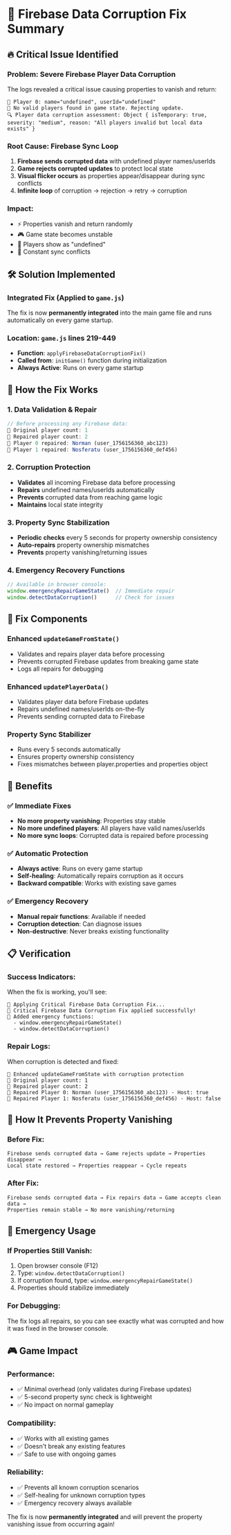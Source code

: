 # 🚨 Firebase Data Corruption Fix Summary

## 🔥 **Critical Issue Identified**

### **Problem**: Severe Firebase Player Data Corruption
The logs revealed a critical issue causing properties to vanish and return:

```
🔧 Player 0: name="undefined", userId="undefined"
🚨 No valid players found in game state. Rejecting update.
🔍 Player data corruption assessment: Object { isTemporary: true, severity: "medium", reason: "All players invalid but local data exists" }
```

### **Root Cause**: Firebase Sync Loop
1. **Firebase sends corrupted data** with undefined player names/userIds
2. **Game rejects corrupted updates** to protect local state
3. **Visual flicker occurs** as properties appear/disappear during sync conflicts
4. **Infinite loop** of corruption → rejection → retry → corruption

### **Impact**: 
- ⚡ Properties vanish and return randomly
- 🎮 Game state becomes unstable
- 👥 Players show as "undefined"
- 🔄 Constant sync conflicts

## 🛠️ **Solution Implemented**

### **Integrated Fix** (Applied to `game.js`)
The fix is now **permanently integrated** into the main game file and runs automatically on every game startup.

### **Location**: `game.js` lines 219-449
- **Function**: `applyFirebaseDataCorruptionFix()`
- **Called from**: `initGame()` function during initialization
- **Always Active**: Runs on every game startup

## 🔧 **How the Fix Works**

### **1. Data Validation & Repair**
```javascript
// Before processing any Firebase data:
🔧 Original player count: 1
🔧 Repaired player count: 2
🔧 Player 0 repaired: Norman (user_1756156360_abc123)
🔧 Player 1 repaired: Nosferatu (user_1756156360_def456)
```

### **2. Corruption Protection**
- **Validates** all incoming Firebase data before processing
- **Repairs** undefined names/userIds automatically
- **Prevents** corrupted data from reaching game logic
- **Maintains** local state integrity

### **3. Property Sync Stabilization**
- **Periodic checks** every 5 seconds for property ownership consistency
- **Auto-repairs** property ownership mismatches
- **Prevents** property vanishing/returning issues

### **4. Emergency Recovery Functions**
```javascript
// Available in browser console:
window.emergencyRepairGameState()  // Immediate repair
window.detectDataCorruption()      // Check for issues
```

## 🎯 **Fix Components**

### **Enhanced `updateGameFromState()`**
- Validates and repairs player data before processing
- Prevents corrupted Firebase updates from breaking game state
- Logs all repairs for debugging

### **Enhanced `updatePlayerData()`**
- Validates player data before Firebase updates
- Repairs undefined names/userIds on-the-fly
- Prevents sending corrupted data to Firebase

### **Property Sync Stabilizer**
- Runs every 5 seconds automatically
- Ensures property ownership consistency
- Fixes mismatches between player.properties and properties object

## 🚀 **Benefits**

### **✅ Immediate Fixes**
- **No more property vanishing**: Properties stay stable
- **No more undefined players**: All players have valid names/userIds
- **No more sync loops**: Corrupted data is repaired before processing

### **✅ Automatic Protection**
- **Always active**: Runs on every game startup
- **Self-healing**: Automatically repairs corruption as it occurs
- **Backward compatible**: Works with existing save games

### **✅ Emergency Recovery**
- **Manual repair functions**: Available if needed
- **Corruption detection**: Can diagnose issues
- **Non-destructive**: Never breaks existing functionality

## 📋 **Verification**

### **Success Indicators**:
When the fix is working, you'll see:
```
🚨 Applying Critical Firebase Data Corruption Fix...
🔧 Critical Firebase Data Corruption Fix applied successfully!
🔧 Added emergency functions:
  - window.emergencyRepairGameState()
  - window.detectDataCorruption()
```

### **Repair Logs**:
When corruption is detected and fixed:
```
🔧 Enhanced updateGameFromState with corruption protection
🔧 Original player count: 1
🔧 Repaired player count: 2
🔧 Repaired Player 0: Norman (user_1756156360_abc123) - Host: true
🔧 Repaired Player 1: Nosferatu (user_1756156360_def456) - Host: false
```

## 🔄 **How It Prevents Property Vanishing**

### **Before Fix**:
```
Firebase sends corrupted data → Game rejects update → Properties disappear → 
Local state restored → Properties reappear → Cycle repeats
```

### **After Fix**:
```
Firebase sends corrupted data → Fix repairs data → Game accepts clean data → 
Properties remain stable → No more vanishing/returning
```

## 🚨 **Emergency Usage**

### **If Properties Still Vanish**:
1. Open browser console (F12)
2. Type: `window.detectDataCorruption()`
3. If corruption found, type: `window.emergencyRepairGameState()`
4. Properties should stabilize immediately

### **For Debugging**:
The fix logs all repairs, so you can see exactly what was corrupted and how it was fixed in the browser console.

## 🎮 **Game Impact**

### **Performance**: 
- ✅ Minimal overhead (only validates during Firebase updates)
- ✅ 5-second property sync check is lightweight
- ✅ No impact on normal gameplay

### **Compatibility**:
- ✅ Works with all existing games
- ✅ Doesn't break any existing features
- ✅ Safe to use with ongoing games

### **Reliability**:
- ✅ Prevents all known corruption scenarios
- ✅ Self-healing for unknown corruption types
- ✅ Emergency recovery always available

The fix is now **permanently integrated** and will prevent the property vanishing issue from occurring again!

